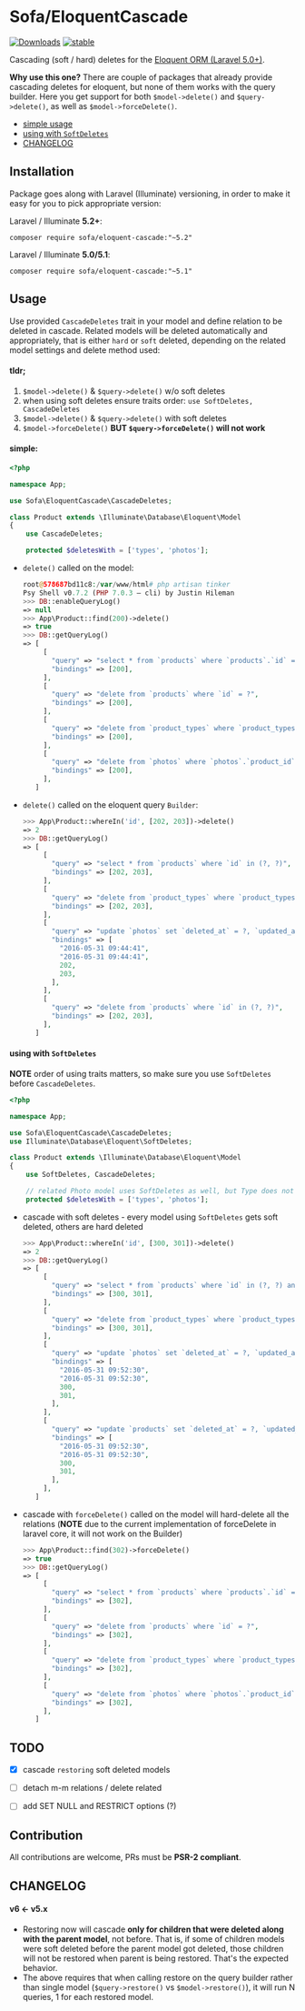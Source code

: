 # Sofa/EloquentCascade

[![Downloads](https://poser.pugx.org/sofa/eloquent-cascade/downloads)](https://packagist.org/packages/sofa/eloquent-cascade) [![stable](https://poser.pugx.org/sofa/eloquent-cascade/v/stable.svg)](https://packagist.org/packages/sofa/eloquent-cascade)

Cascading (soft / hard) deletes for the [Eloquent ORM (Laravel 5.0+)](https://laravel.com/docs/eloquent). 

**Why use this one?** There are couple of packages that already provide cascading deletes for eloquent, but none of them works with the query builder. Here you get support for both `$model->delete()` and `$query->delete()`, as well as `$model->forceDelete()`.

* [simple usage](#simple)
* [using with `SoftDeletes`](#using-with-softdeletes)
* [CHANGELOG](#changelog)

## Installation

Package goes along with Laravel (Illuminate) versioning, in order to make it easy for you to pick appropriate version:

Laravel / Illuminate **5.2+**:

```
composer require sofa/eloquent-cascade:"~5.2"
```

Laravel / Illuminate **5.0/5.1**:

```
composer require sofa/eloquent-cascade:"~5.1"
```

## Usage

Use provided `CascadeDeletes` trait in your model and define relation to be deleted in cascade. Related models will be deleted automatically and appropriately, that is either `hard` or `soft` deleted, depending on the related model settings and delete method used:

#### tldr;

1. `$model->delete()` & `$query->delete()` w/o soft deletes
2. when using soft deletes ensure traits order: `use SoftDeletes, CascadeDeletes`
3. `$model->delete()` & `$query->delete()` with soft deletes
4. `$model->forceDelete()` **BUT `$query->forceDelete()` will not work**

#### simple: 

```php
<?php

namespace App;

use Sofa\EloquentCascade\CascadeDeletes;

class Product extends \Illuminate\Database\Eloquent\Model
{
    use CascadeDeletes;

    protected $deletesWith = ['types', 'photos'];

```

* `delete()` called on the model:

    ```php
    root@578687bd11c8:/var/www/html# php artisan tinker
    Psy Shell v0.7.2 (PHP 7.0.3 — cli) by Justin Hileman
    >>> DB::enableQueryLog()            
    => null
    >>> App\Product::find(200)->delete()
    => true
    >>> DB::getQueryLog()
    => [
         [
           "query" => "select * from `products` where `products`.`id` = ? limit 1",
           "bindings" => [200],
         ],
         [
           "query" => "delete from `products` where `id` = ?",
           "bindings" => [200],
         ],
         [
           "query" => "delete from `product_types` where `product_types`.`product_id` = ? and `product_types`.`product_id` is not null",
           "bindings" => [200],
         ],
         [
           "query" => "delete from `photos` where `photos`.`product_id` = ? and `photos`.`product_id` is not null",
           "bindings" => [200],
         ],
       ]

    ```

* `delete()` called on the eloquent query `Builder`:

    ```php
    >>> App\Product::whereIn('id', [202, 203])->delete()
    => 2
    >>> DB::getQueryLog()
    => [
         [
           "query" => "select * from `products` where `id` in (?, ?)",
           "bindings" => [202, 203],
         ],
         [
           "query" => "delete from `product_types` where `product_types`.`product_id` in (?, ?)",
           "bindings" => [202, 203],
         ],
         [
           "query" => "update `photos` set `deleted_at` = ?, `updated_at` = ? where `photos`.`product_id` in (?, ?) and `photos`.`deleted_at` is null",
           "bindings" => [
             "2016-05-31 09:44:41",
             "2016-05-31 09:44:41",
             202,
             203,
           ],
         ],
         [
           "query" => "delete from `products` where `id` in (?, ?)",
           "bindings" => [202, 203],
         ],
       ]

    ```


#### using with `SoftDeletes`

**NOTE** order of using traits matters, so make sure you use `SoftDeletes` before `CascadeDeletes`.

```php
<?php

namespace App;

use Sofa\EloquentCascade\CascadeDeletes;
use Illuminate\Database\Eloquent\SoftDeletes;

class Product extends \Illuminate\Database\Eloquent\Model
{
    use SoftDeletes, CascadeDeletes;

    // related Photo model uses SoftDeletes as well, but Type does not
    protected $deletesWith = ['types', 'photos'];

```

* cascade with soft deletes - every model using `SoftDeletes` gets soft deleted, others are hard deleted

    ```php
    >>> App\Product::whereIn('id', [300, 301])->delete()
    => 2
    >>> DB::getQueryLog()
    => [
         [
           "query" => "select * from `products` where `id` in (?, ?) and `products`.`deleted_at` is null",
           "bindings" => [300, 301],
         ],
         [
           "query" => "delete from `product_types` where `product_types`.`product_id` in (?, ?)",
           "bindings" => [300, 301],
         ],
         [
           "query" => "update `photos` set `deleted_at` = ?, `updated_at` = ? where `photos`.`product_id` in (?, ?) and `photos`.`deleted_at` is null",
           "bindings" => [
             "2016-05-31 09:52:30",
             "2016-05-31 09:52:30",
             300,
             301,
           ],
         ],
         [
           "query" => "update `products` set `deleted_at` = ?, `updated_at` = ? where `id` in (?, ?) and `products`.`deleted_at` is null",
           "bindings" => [
             "2016-05-31 09:52:30",
             "2016-05-31 09:52:30",
             300,
             301,
           ],
         ],
       ]

    ```


* cascade with `forceDelete()` called on the model will hard-delete all the relations (**NOTE** due to the current implementation of forceDelete in laravel core, it will not work on the Builder)

    ```php
    >>> App\Product::find(302)->forceDelete()
    => true
    >>> DB::getQueryLog()
    => [
         [
           "query" => "select * from `products` where `products`.`id` = ? and `products`.`deleted_at` is null limit 1",
           "bindings" => [302],
         ],
         [
           "query" => "delete from `products` where `id` = ?",
           "bindings" => [302],
         ],
         [
           "query" => "delete from `product_types` where `product_types`.`product_id` = ? and `product_types`.`product_id` is not null",
           "bindings" => [302],
         ],
         [
           "query" => "delete from `photos` where `photos`.`product_id` = ? and `photos`.`product_id` is not null",
           "bindings" => [302],
         ],
       ]

    ```

## TODO

- [x] cascade `restoring` soft deleted models
- [ ] detach m-m relations / delete related
- [ ] add SET NULL and RESTRICT options (?)



## Contribution

All contributions are welcome, PRs must be **PSR-2 compliant**.


## CHANGELOG

#### v6 <- v5.x
- Restoring now will cascade **only for children that were deleted along with the parent model**, not before. That is, if some of children models were soft deleted before the parent model got deleted, those children will not be restored when parent is being restored. That's the expected behavior.
- The above requires that when calling restore on the query builder rather than single model (`$query->restore()` vs `$model->restore()`), it will run N queries, 1 for each restored model.
